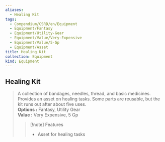 ```yaml
---
aliases:
  - Healing Kit
tags:
  - Compendium/CSRD/en/Equipment
  - Equipment/Fantasy
  - Equipment/Utility-Gear
  - Equipment/Value/Very-Expensive
  - Equipment/Value/5-Gp
  - Equipment/Asset
title: Healing Kit
collection: Equipment
kind: Equipment
---
```

## Healing Kit  
  
>A collection of bandages, needles, thread, and basic medicines. Provides an asset on healing tasks. Some parts are reusable, but the kit runs out after about five uses.  
> **Options :** Fantasy, Utility Gear  
> **Value :** Very Expensive, 5 Gp  
>>[!note] Features  
>> - Asset for healing tasks